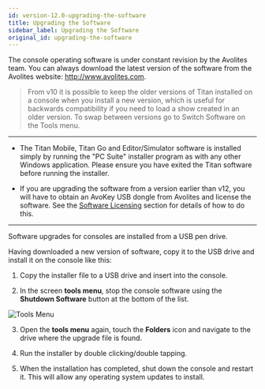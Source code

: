 ```yaml
---
id: version-12.0-upgrading-the-software
title: Upgrading the Software
sidebar_label: Upgrading the Software
original_id: upgrading-the-software
---
```


The console operating software is under constant revision by the
Avolites team. You can always download the latest version of the
software from the Avolites website: http://www.avolites.com.


> From v10 it is possible to keep the older versions of Titan installed on a console when you install a new version, which is useful for backwards compatibility if you need to load a show created in an older version. To swap between versions go to Switch Software on the Tools menu.

---

-   The Titan Mobile, Titan Go and Editor/Simulator software is
    installed simply by running the "PC Suite" installer program as with
    any other Windows application. Please ensure you have exited the
    Titan software before running the installer.

-   If you are upgrading the software from a version earlier than v12,
    you will have to obtain an AvoKey USB dongle from Avolites and
    license the software. See the [Software Licensing](recovering-and-reinstalling-the-console#software-licensing) section for details of how to do
    this.

---

Software upgrades for consoles are installed from a USB pen drive.

Having downloaded a new version of software, copy it to the USB drive
and install it on the console like this:

1. Copy the installer file to a USB drive and insert into the console.

2. In the screen **tools menu**, stop the console software using the
**Shutdown Software** button at the bottom of the list.

![Tools Menu](/docs/images/image91.png)

3. Open the **tools menu** again, touch the **Folders** icon and navigate to
the drive where the upgrade file is found.

4. Run the installer by double clicking/double tapping.

5. When the installation has completed, shut down the console and
restart it. This will allow any operating system updates to install.